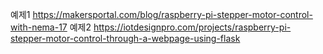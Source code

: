 예제1
https://makersportal.com/blog/raspberry-pi-stepper-motor-control-with-nema-17
예제2
https://iotdesignpro.com/projects/raspberry-pi-stepper-motor-control-through-a-webpage-using-flask

